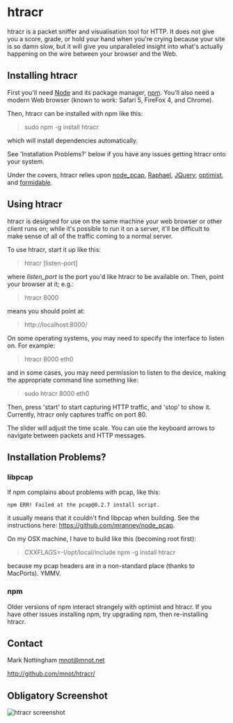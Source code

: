 
# htracr

htracr is a packet sniffer and visualisation tool for HTTP. It does not give
you a score, grade, or hold your hand when you're crying because your site
is so damn slow, but it will give you unparalleled insight into what's 
actually happening on the wire between your browser and the Web.


## Installing htracr

First you'll need [Node](http://nodejs.org/) and its package manager, 
[npm](http://npmjs.org/). You'll also need a modern Web browser 
(known to work: Safari 5, FireFox 4, and Chrome).

Then, htracr can be installed with npm like this:

  > sudo npm -g install htracr

which will install dependencies automatically. 

See 'Installation Problems?' below if you have any issues getting htracr
onto your system.

Under the covers, htracr relies upon
 [node_pcap](https://github.com/mranney/node_pcap/), 
 [Raphael](http://raphaeljs.com/), [JQuery](http://jquery.com/), 
 [optimist](https://github.com/substack/node-optimist), and 
 [formidable](https://github.com/felixge/node-formidable).


## Using htracr

htracr is designed for use on the same machine your web browser or other 
client runs on; while it's possible to run it on a server, it'll be difficult
to make sense of all of the traffic coming to a normal server.

To use htracr, start it up like this:

  > htracr [listen-port]

where _listen_port_ is the port you'd like htracr to be available on. Then,
point your browser at it; e.g.:

  > htracr 8000

means you should point at:

  > http://localhost:8000/

On some operating systems, you may need to specify the interface to listen
on. For example:

  > htracr 8000 eth0
  
and in some cases, you may need permission to listen to the device, making 
the appropriate command line something like:

  > sudo htracr 8000 eth0

Then, press 'start' to start capturing HTTP traffic, and 'stop' to show it.
Currently, htracr only captures traffic on port 80.

The slider will adjust the time scale. You can use the keyboard arrows 
to navigate between packets and HTTP messages.


## Installation Problems?

### libpcap

If npm complains about problems with pcap, like this:

    npm ERR! Failed at the pcap@0.2.7 install script.

it usually means that it couldn't find libpcap when building. See the
instructions here: <https://github.com/mranney/node_pcap>. 

On my OSX machine, I have to build like this (becoming root first):

  > CXXFLAGS=-I/opt/local/include npm -g install htracr
  
because my pcap headers are in a non-standard place (thanks to MacPorts). 
YMMV.

### npm

Older versions of npm interact strangely with optimist and htracr. If you
have other issues installing npm, try upgrading npm, then re-installing 
htracr.


## Contact

Mark Nottingham <mnot@mnot.net>

http://github.com/mnot/htracr/


## Obligatory Screenshot

![htracr screenshot](https://mnot.github.io/htracr/htracr.png)

